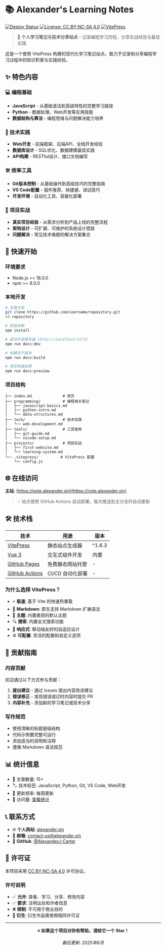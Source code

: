 # 📚 Alexander's Learning Notes

[![Deploy Status](https://github.com/username/repository/workflows/Deploy/badge.svg)](https://github.com/username/repository/actions)
[![License: CC BY-NC-SA 4.0](https://img.shields.io/badge/License-CC%20BY--NC--SA%204.0-lightgrey.svg)](https://creativecommons.org/licenses/by-nc-sa/4.0/)
[![VitePress](https://img.shields.io/badge/Built%20with-VitePress-646CFF.svg)](https://vitepress.dev/)

> 🎯 **个人学习笔记与技术分享站点** - 记录编程学习历程，分享实战经验与最佳实践

这是一个使用 VitePress 构建的现代化学习笔记站点，致力于记录和分享编程学习过程中的知识积累与实践经验。

## ✨ 特色内容

### 💻 编程基础
- **JavaScript** - 从基础语法到高级特性的完整学习路径
- **Python** - 数据处理、Web开发等实用技能
- **数据结构与算法** - 编程思维与问题解决能力培养

### 🔧 技术实践
- **Web开发** - 前端框架、后端API、全栈开发经验
- **数据库设计** - SQL优化、数据建模最佳实践
- **API构建** - RESTful设计、接口文档编写

### 🛠️ 效率工具
- **Git版本控制** - 从基础操作到高级技巧的完整指南
- **VS Code配置** - 插件推荐、快捷键、调试技巧
- **开发环境** - 自动化工具、容器化部署

### 🚀 项目实战
- **真实项目经验** - 从需求分析到产品上线的完整流程
- **架构设计** - 可扩展、可维护的系统设计思路
- **问题解决** - 常见技术难题的解决方案集合

## 🚀 快速开始

### 环境要求

- Node.js >= 18.0.0
- npm >= 8.0.0

### 本地开发

```bash
# 克隆仓库
git clone https://github.com/username/repository.git
cd repository

# 安装依赖
npm install

# 启动开发服务器 (http://localhost:5173)
npm run docs:dev

# 构建生产版本
npm run docs:build

# 预览构建结果
npm run docs:preview
```

### 项目结构

```
├── index.md              # 首页
├── programming/          # 编程相关笔记
│   ├── javascript-basics.md
│   ├── python-intro.md
│   └── data-structures.md
├── tech/                 # 技术实践
│   └── web-development.md
├── tools/                # 工具使用
│   ├── git-guide.md
│   └── vscode-setup.md
├── projects/             # 项目实战
│   ├── first-website.md
│   └── learning-system.md
└── .vitepress/          # VitePress 配置
    └── config.js
```

## 🌐 在线访问

**主站**: [https://note.alexander.xin](https://note.alexander.xin)

> 💡 站点使用 GitHub Actions 自动部署，每次推送到主分支时自动更新

## 🛠️ 技术栈

| 技术                                                  | 用途             | 版本   |
| ----------------------------------------------------- | ---------------- | ------ |
| [VitePress](https://vitepress.dev/)                   | 静态站点生成器   | ^1.6.3 |
| [Vue 3](https://vuejs.org/)                           | 交互式组件开发   | 内置   |
| [GitHub Pages](https://pages.github.com/)             | 免费静态网站托管 | -      |
| [GitHub Actions](https://github.com/features/actions) | CI/CD 自动化部署 | -      |

### 为什么选择 VitePress？

- ⚡ **极速**: 基于 Vite 的快速热重载
- 📝 **Markdown**: 原生支持 Markdown 扩展语法
- 🎨 **主题**: 内置美观的默认主题
- 🔍 **搜索**: 内置全文搜索功能
- 📱 **响应式**: 移动端友好的自适应设计
- ⚙️ **可配置**: 灵活的配置和自定义选项

## 🤝 贡献指南

### 内容贡献

欢迎通过以下方式参与贡献：

1. **提出建议** - 通过 Issues 提出内容改进建议
2. **错误修正** - 发现错误或过时内容时提交 PR
3. **内容补充** - 添加新的学习笔记或技术分享

### 写作规范

- 使用清晰的标题层级结构
- 代码示例要完整可运行
- 添加适当的说明和注释
- 遵循 Markdown 语法规范

## 📊 统计信息

- 📝 文章数量: 15+
- 🏷️ 技术标签: JavaScript, Python, Git, VS Code, Web开发
- 📅 更新频率: 每周更新
- 👀 访问量: [查看统计](https://note.alexander.xin)

## 📞 联系方式

- 🌐 **个人网站**: [alexander.xin](https://alexander.xin)
- 📧 **邮箱**: contact-us@alexander.xin
- 💼 **GitHub**: [@AlexanderJ-Carter](https://github.com/AlexanderJ-Carter)

## 📄 许可证

本项目采用 [CC BY-NC-SA 4.0](https://creativecommons.org/licenses/by-nc-sa/4.0/deed.zh) 许可协议。

### 许可说明

- ✅ **允许**: 查看、学习、分享、修改内容
- ✅ **要求**: 注明出处和作者信息
- ❌ **限制**: 不可用于商业目的
- 📝 **衍生**: 衍生作品需使用相同许可证

---

<div align="center">

**⭐ 如果这个项目对你有帮助，请给它一个 Star！**

*最后更新: 2025年6月*

</div>
